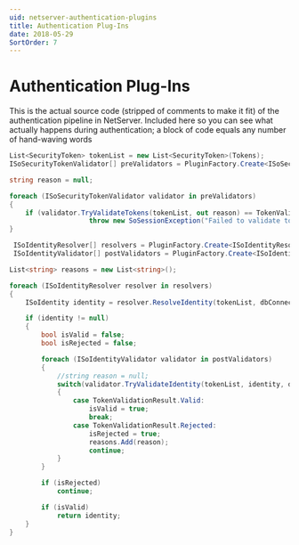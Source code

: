 ```yaml
---
uid: netserver-authentication-plugins
title: Authentication Plug-Ins
date: 2018-05-29
SortOrder: 7
---
```

# Authentication Plug-Ins

This is the actual source code (stripped of comments to make it fit) of the authentication pipeline in NetServer. Included here so you can see what actually happens during authentication; a block of code equals any number of hand-waving words

```csharp
List<SecurityToken> tokenList = new List<SecurityToken>(Tokens);
ISoSecurityTokenValidator[] preValidators = PluginFactory.Create<ISoSecurityTokenValidator>();

string reason = null;

foreach (ISoSecurityTokenValidator validator in preValidators)
{
    if (validator.TryValidateTokens(tokenList, out reason) == TokenValidationResult.Rejected)
                    throw new SoSessionException("Failed to validate tokens: " + reason);
}

 ISoIdentityResolver[] resolvers = PluginFactory.Create<ISoIdentityResolver>();
 ISoIdentityValidator[] postValidators = PluginFactory.Create<ISoIdentityValidator>();

List<string> reasons = new List<string>();

foreach (ISoIdentityResolver resolver in resolvers)
{
    ISoIdentity identity = resolver.ResolveIdentity(tokenList, dbConnection);

    if (identity != null)
    {
        bool isValid = false;
        bool isRejected = false;

        foreach (ISoIdentityValidator validator in postValidators)
        {
            //string reason = null;
            switch(validator.TryValidateIdentity(tokenList, identity, dbConnection, out reason))
            {
                case TokenValidationResult.Valid:
                    isValid = true;
                    break;
                case TokenValidationResult.Rejected:
                    isRejected = true;
                    reasons.Add(reason);
                    continue;
            }
        }

        if (isRejected)
            continue;

        if (isValid)
            return identity;
    }
}
```
